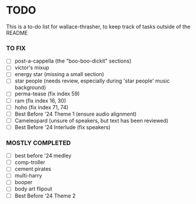 # TODO

This is a to-do list for wallace-thrasher, to keep track of tasks outside of the README

### TO FIX

- [ ] post-a-cappella (the "boo-boo-dickit" sections)
- [ ] victor's mixup
- [ ] energy star (missing a small section)
- [ ] star people (needs review, especially during 'star people' music background)
- [ ] perma-tease (fix index 59)
- [ ] ram (fix index 16, 30)
- [ ] hoho (fix index 71, 74)
- [ ] Best Before '24 Theme 1 (ensure audio alignment)
- [ ] Cameleopard (unsure of speakers, but text has been reviewed)
- [ ] Best Before '24 Interlude (fix speakers)

### MOSTLY COMPLETED

- [ ] best before '24 medley
- [ ] comp-troller
- [ ] cement pirates
- [ ] multi-harry
- [ ] booper
- [ ] body art flipout
- [ ] Best Before '24 Theme 2
